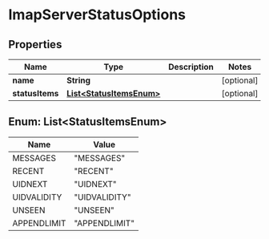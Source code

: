 

# ImapServerStatusOptions


## Properties

| Name | Type | Description | Notes |
|------------ | ------------- | ------------- | -------------|
|**name** | **String** |  |  [optional] |
|**statusItems** | [**List&lt;StatusItemsEnum&gt;**](#List&lt;StatusItemsEnum&gt;) |  |  [optional] |



## Enum: List&lt;StatusItemsEnum&gt;

| Name | Value |
|---- | -----|
| MESSAGES | &quot;MESSAGES&quot; |
| RECENT | &quot;RECENT&quot; |
| UIDNEXT | &quot;UIDNEXT&quot; |
| UIDVALIDITY | &quot;UIDVALIDITY&quot; |
| UNSEEN | &quot;UNSEEN&quot; |
| APPENDLIMIT | &quot;APPENDLIMIT&quot; |



